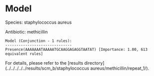 
# Model

Species: staphylococcus aureus

Antibiotic: methicillin

```
Model (Conjunction - 1 rules):
------------------------------
Presence(AAAAAAATAAAAATGCAAGGAGAGGTAATAT) [Importance: 1.00, 613 equivalent rules]

```

For details, please refer to the [results directory](../../../../../results/scm_b/staphylococcus aureus/methicillin/repeat_1/).

